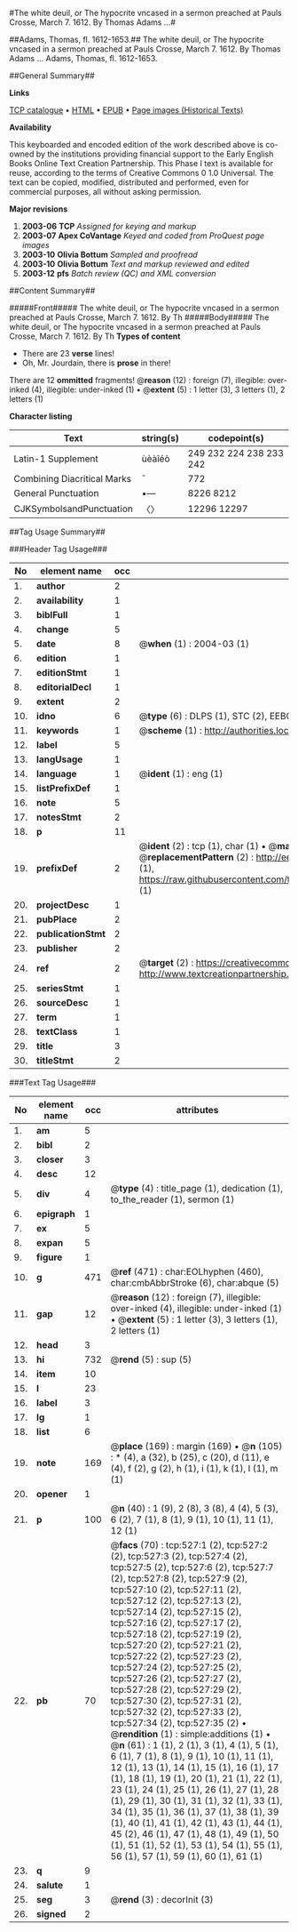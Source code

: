 #The white deuil, or The hypocrite vncased in a sermon preached at Pauls Crosse, March 7. 1612. By Thomas Adams ...#

##Adams, Thomas, fl. 1612-1653.##
The white deuil, or The hypocrite vncased in a sermon preached at Pauls Crosse, March 7. 1612. By Thomas Adams ...
Adams, Thomas, fl. 1612-1653.

##General Summary##

**Links**

[TCP catalogue](http://www.ota.ox.ac.uk/tcp/)  • 
[HTML](http://tei.it.ox.ac.uk/tcp/Texts-HTML/free/A02/A02959.html)  • 
[EPUB](http://tei.it.ox.ac.uk/tcp/Texts-EPUB/free/A02/A02959.epub) • 
[Page images (Historical Texts)](https://data.historicaltexts.jisc.ac.uk/view?pubId=eebo-99836268e&pageId=eebo-99836268e-527-1)

**Availability**

This keyboarded and encoded edition of the
	       work described above is co-owned by the institutions
	       providing financial support to the Early English Books
	       Online Text Creation Partnership. This Phase I text is
	       available for reuse, according to the terms of Creative
	       Commons 0 1.0 Universal. The text can be copied,
	       modified, distributed and performed, even for
	       commercial purposes, all without asking permission.

**Major revisions**

1. __2003-06__ __TCP__ *Assigned for keying and markup*
1. __2003-07__ __Apex CoVantage__ *Keyed and coded from ProQuest page images*
1. __2003-10__ __Olivia Bottum__ *Sampled and proofread*
1. __2003-10__ __Olivia Bottum__ *Text and markup reviewed and edited*
1. __2003-12__ __pfs__ *Batch review (QC) and XML conversion*

##Content Summary##

#####Front#####
The white deuil, or The hypocrite vncased in a sermon preached at Pauls Crosse, March 7. 1612. By Th
#####Body#####
The white deuil, or The hypocrite vncased in a sermon preached at Pauls Crosse, March 7. 1612. By Th
**Types of content**

  * There are 23 **verse** lines!
  * Oh, Mr. Jourdain, there is **prose** in there!

There are 12 **ommitted** fragments! 
 @__reason__ (12) : foreign (7), illegible: over-inked (4), illegible: under-inked (1)  •  @__extent__ (5) : 1 letter (3), 3 letters (1), 2 letters (1)

**Character listing**


|Text|string(s)|codepoint(s)|
|---|---|---|
|Latin-1 Supplement|ùèàîéò|249 232 224 238 233 242|
|Combining             Diacritical Marks|̄|772|
|General Punctuation|•—|8226 8212|
|CJKSymbolsandPunctuation|〈〉|12296 12297|

##Tag Usage Summary##

###Header Tag Usage###

|No|element name|occ|attributes|
|---|---|---|---|
|1.|__author__|2||
|2.|__availability__|1||
|3.|__biblFull__|1||
|4.|__change__|5||
|5.|__date__|8| @__when__ (1) : 2004-03 (1)|
|6.|__edition__|1||
|7.|__editionStmt__|1||
|8.|__editorialDecl__|1||
|9.|__extent__|2||
|10.|__idno__|6| @__type__ (6) : DLPS (1), STC (2), EEBO-CITATION (1), PROQUEST (1), VID (1)|
|11.|__keywords__|1| @__scheme__ (1) : http://authorities.loc.gov/ (1)|
|12.|__label__|5||
|13.|__langUsage__|1||
|14.|__language__|1| @__ident__ (1) : eng (1)|
|15.|__listPrefixDef__|1||
|16.|__note__|5||
|17.|__notesStmt__|2||
|18.|__p__|11||
|19.|__prefixDef__|2| @__ident__ (2) : tcp (1), char (1)  •  @__matchPattern__ (2) : ([0-9\-]+):([0-9IVX]+) (1), (.+) (1)  •  @__replacementPattern__ (2) : http://eebo.chadwyck.com/downloadtiff?vid=$1&page=$2 (1), https://raw.githubusercontent.com/textcreationpartnership/Texts/master/tcpchars.xml#$1 (1)|
|20.|__projectDesc__|1||
|21.|__pubPlace__|2||
|22.|__publicationStmt__|2||
|23.|__publisher__|2||
|24.|__ref__|2| @__target__ (2) : https://creativecommons.org/publicdomain/zero/1.0/ (1), http://www.textcreationpartnership.org/docs/. (1)|
|25.|__seriesStmt__|1||
|26.|__sourceDesc__|1||
|27.|__term__|1||
|28.|__textClass__|1||
|29.|__title__|3||
|30.|__titleStmt__|2||


###Text Tag Usage###

|No|element name|occ|attributes|
|---|---|---|---|
|1.|__am__|5||
|2.|__bibl__|2||
|3.|__closer__|3||
|4.|__desc__|12||
|5.|__div__|4| @__type__ (4) : title_page (1), dedication (1), to_the_reader (1), sermon (1)|
|6.|__epigraph__|1||
|7.|__ex__|5||
|8.|__expan__|5||
|9.|__figure__|1||
|10.|__g__|471| @__ref__ (471) : char:EOLhyphen (460), char:cmbAbbrStroke (6), char:abque (5)|
|11.|__gap__|12| @__reason__ (12) : foreign (7), illegible: over-inked (4), illegible: under-inked (1)  •  @__extent__ (5) : 1 letter (3), 3 letters (1), 2 letters (1)|
|12.|__head__|3||
|13.|__hi__|732| @__rend__ (5) : sup (5)|
|14.|__item__|10||
|15.|__l__|23||
|16.|__label__|3||
|17.|__lg__|1||
|18.|__list__|6||
|19.|__note__|169| @__place__ (169) : margin (169)  •  @__n__ (105) : * (4), a (32), b (25), c (20), d (11), e (4), f (2), g (2), h (1), i (1), k (1), l (1), m (1)|
|20.|__opener__|1||
|21.|__p__|100| @__n__ (40) : 1 (9), 2 (8), 3 (8), 4 (4), 5 (3), 6 (2), 7 (1), 8 (1), 9 (1), 10 (1), 11 (1), 12 (1)|
|22.|__pb__|70| @__facs__ (70) : tcp:527:1 (2), tcp:527:2 (2), tcp:527:3 (2), tcp:527:4 (2), tcp:527:5 (2), tcp:527:6 (2), tcp:527:7 (2), tcp:527:8 (2), tcp:527:9 (2), tcp:527:10 (2), tcp:527:11 (2), tcp:527:12 (2), tcp:527:13 (2), tcp:527:14 (2), tcp:527:15 (2), tcp:527:16 (2), tcp:527:17 (2), tcp:527:18 (2), tcp:527:19 (2), tcp:527:20 (2), tcp:527:21 (2), tcp:527:22 (2), tcp:527:23 (2), tcp:527:24 (2), tcp:527:25 (2), tcp:527:26 (2), tcp:527:27 (2), tcp:527:28 (2), tcp:527:29 (2), tcp:527:30 (2), tcp:527:31 (2), tcp:527:32 (2), tcp:527:33 (2), tcp:527:34 (2), tcp:527:35 (2)  •  @__rendition__ (1) : simple:additions (1)  •  @__n__ (61) : 1 (1), 2 (1), 3 (1), 4 (1), 5 (1), 6 (1), 7 (1), 8 (1), 9 (1), 10 (1), 11 (1), 12 (1), 13 (1), 14 (1), 15 (1), 16 (1), 17 (1), 18 (1), 19 (1), 20 (1), 21 (1), 22 (1), 23 (1), 24 (1), 25 (1), 26 (1), 27 (1), 28 (1), 29 (1), 30 (1), 31 (1), 32 (1), 33 (1), 34 (1), 35 (1), 36 (1), 37 (1), 38 (1), 39 (1), 40 (1), 41 (1), 42 (1), 43 (1), 44 (1), 45 (2), 46 (1), 47 (1), 48 (1), 49 (1), 50 (1), 51 (1), 52 (1), 53 (1), 54 (1), 55 (1), 56 (1), 57 (1), 59 (1), 60 (1), 61 (1)|
|23.|__q__|9||
|24.|__salute__|1||
|25.|__seg__|3| @__rend__ (3) : decorInit (3)|
|26.|__signed__|2||
